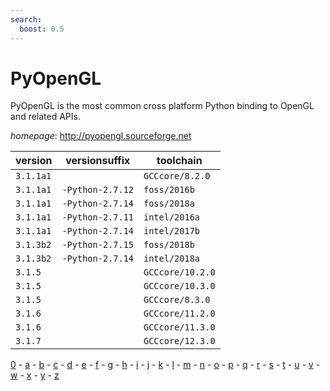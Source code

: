 ```yaml
---
search:
  boost: 0.5
---
```

# PyOpenGL

PyOpenGL is the most common cross platform Python binding to OpenGL and related APIs.

*homepage*: <http://pyopengl.sourceforge.net>

version | versionsuffix | toolchain
--------|---------------|----------
``3.1.1a1`` |  | ``GCCcore/8.2.0``
``3.1.1a1`` | ``-Python-2.7.12`` | ``foss/2016b``
``3.1.1a1`` | ``-Python-2.7.14`` | ``foss/2018a``
``3.1.1a1`` | ``-Python-2.7.11`` | ``intel/2016a``
``3.1.1a1`` | ``-Python-2.7.14`` | ``intel/2017b``
``3.1.3b2`` | ``-Python-2.7.15`` | ``foss/2018b``
``3.1.3b2`` | ``-Python-2.7.14`` | ``intel/2018a``
``3.1.5`` |  | ``GCCcore/10.2.0``
``3.1.5`` |  | ``GCCcore/10.3.0``
``3.1.5`` |  | ``GCCcore/8.3.0``
``3.1.6`` |  | ``GCCcore/11.2.0``
``3.1.6`` |  | ``GCCcore/11.3.0``
``3.1.7`` |  | ``GCCcore/12.3.0``

[0](../0/index.md) - [a](../a/index.md) - [b](../b/index.md) - [c](../c/index.md) - [d](../d/index.md) - [e](../e/index.md) - [f](../f/index.md) - [g](../g/index.md) - [h](../h/index.md) - [i](../i/index.md) - [j](../j/index.md) - [k](../k/index.md) - [l](../l/index.md) - [m](../m/index.md) - [n](../n/index.md) - [o](../o/index.md) - [p](../p/index.md) - [q](../q/index.md) - [r](../r/index.md) - [s](../s/index.md) - [t](../t/index.md) - [u](../u/index.md) - [v](../v/index.md) - [w](../w/index.md) - [x](../x/index.md) - [y](../y/index.md) - [z](../z/index.md)

